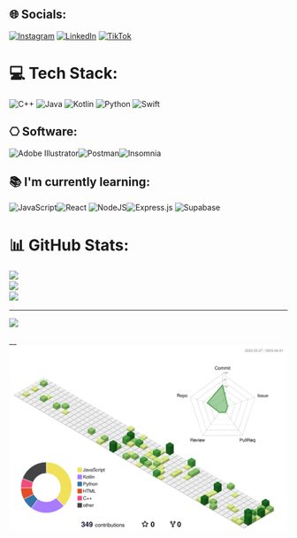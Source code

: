 ## 🌐 Socials:
[![Instagram](https://img.shields.io/badge/Instagram-%23E4405F.svg?logo=Instagram&logoColor=white)](https://instagram.com/mvrcentes.dmg) [![LinkedIn](https://img.shields.io/badge/LinkedIn-%230077B5.svg?logo=linkedin&logoColor=white)](https://linkedin.com/in/mvrcentes) [![TikTok](https://img.shields.io/badge/TikTok-%23000000.svg?logo=TikTok&logoColor=white)](https://tiktok.com/@mvrcentes) 

# 💻 Tech Stack:
![C++](https://img.shields.io/badge/c++-%2300599C.svg?style=for-the-badge&logo=c%2B%2B&logoColor=white) ![Java](https://img.shields.io/badge/java-%23ED8B00.svg?style=for-the-badge&logo=java&logoColor=white) ![Kotlin](https://img.shields.io/badge/kotlin-%230095D5.svg?style=for-the-badge&logo=kotlin&logoColor=white) ![Python](https://img.shields.io/badge/python-3670A0?style=for-the-badge&logo=python&logoColor=ffdd54) ![Swift](https://img.shields.io/badge/swift-F54A2A?style=for-the-badge&logo=swift&logoColor=white)

## ⎔ Software:
![Adobe Illustrator](https://img.shields.io/badge/adobe%20illustrator-%23FF9A00.svg?style=for-the-badge&logo=adobe%20illustrator&logoColor=white)![Postman](https://img.shields.io/badge/Postman-FF6C37?style=for-the-badge&logo=postman&logoColor=white)![Insomnia](https://img.shields.io/badge/Insomnia-black?style=for-the-badge&logo=insomnia&logoColor=5849BE)

## 📚 I'm currently learning:
![JavaScript](https://img.shields.io/badge/javascript-%23323330.svg?style=for-the-badge&logo=javascript&logoColor=%23F7DF1E)![React](https://img.shields.io/badge/react-%2320232a.svg?style=for-the-badge&logo=react&logoColor=%2361DAFB)
![NodeJS](https://img.shields.io/badge/node.js-6DA55F?style=for-the-badge&logo=node.js&logoColor=white)![Express.js](https://img.shields.io/badge/express.js-%23404d59.svg?style=for-the-badge&logo=express&logoColor=%2361DAFB)
![Supabase](https://img.shields.io/badge/Supabase-3ECF8E?style=for-the-badge&logo=supabase&logoColor=white)

# 📊 GitHub Stats:
![](https://github-readme-stats.vercel.app/api?username=mvrcentes&theme=dark&hide_border=false&include_all_commits=false&count_private=false)<br/>
![](https://github-readme-streak-stats.herokuapp.com/?user=mvrcentes&theme=dark&hide_border=false)<br/>
![](https://github-readme-stats.vercel.app/api/top-langs/?username=mvrcentes&theme=dark&hide_border=false&include_all_commits=false&count_private=false&layout=compact)

---
[![](https://visitcount.itsvg.in/api?id=mvrcentes&icon=2&color=11)](https://visitcount.itsvg.in)

__
![](./profile-3d-contrib/profile-green-animate.svg)